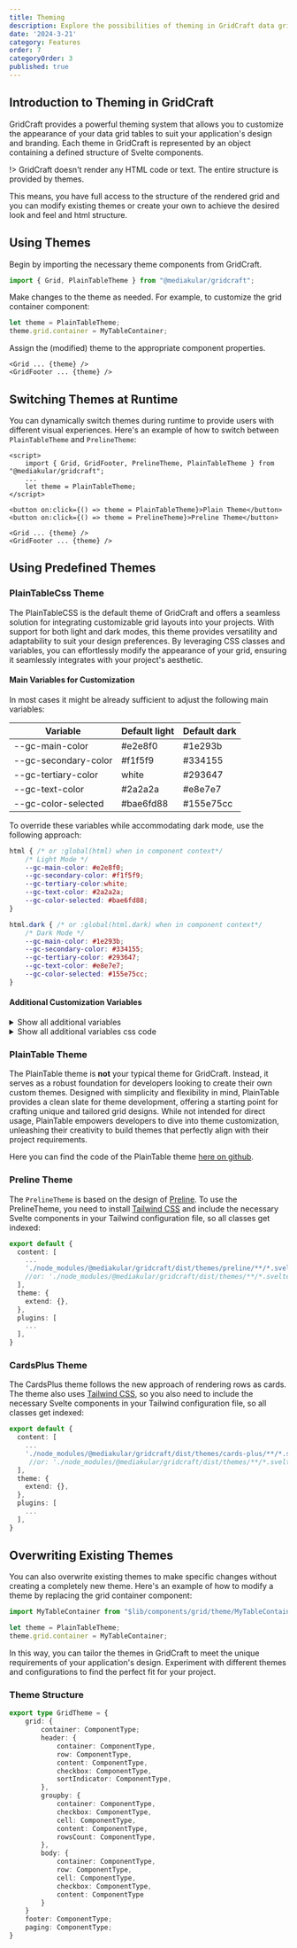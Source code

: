```yaml
---
title: Theming
description: Explore the possibilities of theming in GridCraft data grid tables. Learn how to customize the appearance of your grid to match your application's design and branding, creating a cohesive user experience in your SvelteKit applications.
date: '2024-3-21'
category: Features
order: 7
categoryOrder: 3
published: true
---
```

<script lang="ts">
    import Step from "$lib/components/docu/Step.svelte"
</script>

## Introduction to Theming in GridCraft

GridCraft provides a powerful theming system that allows you to customize the appearance of your data grid tables to suit your application's design and branding. Each theme in GridCraft is represented by an object containing a defined structure of Svelte components. 

!> GridCraft doesn't render any HTML code or text. The entire structure is provided by themes.

This means, you have full access to the structure of the rendered grid and you can modify existing themes or create your own to achieve the desired look and feel and html structure.

## Using Themes

<Step number=1 title="Import Theme">
Begin by importing the necessary theme components from GridCraft.

```typescript
import { Grid, PlainTableTheme } from "@mediakular/gridcraft";
```
</Step>

<Step number=2 title="Modify Theme (Optional)">
Make changes to the theme as needed. For example, to customize the grid container component:

```typescript
let theme = PlainTableTheme;
theme.grid.container = MyTableContainer;
```
</Step>

<Step number=3 title="Assign Theme">
Assign the (modified) theme to the appropriate component properties.

```svelte
<Grid ... {theme} />
<GridFooter ... {theme} />
```
</Step>


## Switching Themes at Runtime

You can dynamically switch themes during runtime to provide users with different visual experiences. 
Here's an example of how to switch between `PlainTableTheme` and `PrelineTheme`:

```svelte
<script>
    import { Grid, GridFooter, PrelineTheme, PlainTableTheme } from "@mediakular/gridcraft";
    ...
    let theme = PlainTableTheme;
</script>

<button on:click={() => theme = PlainTableTheme}>Plain Theme</button>
<button on:click={() => theme = PrelineTheme}>Preline Theme</button>

<Grid ... {theme} />
<GridFooter ... {theme} />
```

## Using Predefined Themes
### PlainTableCss Theme

The PlainTableCSS is the default theme of GridCraft and offers a seamless solution for integrating customizable grid layouts into your projects. With support for both light and dark modes, this theme provides versatility and adaptability to suit your design preferences. By leveraging CSS classes and variables, you can effortlessly modify the appearance of your grid, ensuring it seamlessly integrates with your project's aesthetic.

#### Main Variables for Customization

In most cases it might be already sufficient to adjust the following main variables:

| Variable              | Default light | Default dark |
| --------------------- | ------------- | ------------ |
| --gc-main-color	      | #e2e8f0       | #1e293b      |
| --gc-secondary-color  | #f1f5f9       | #334155      |
| --gc-tertiary-color   | white         | #293647      |
| --gc-text-color       | #2a2a2a       | #e8e7e7      |
| --gc-color-selected   | #bae6fd88     | #155e75cc    |

To override these variables while accommodating dark mode, use the following approach:

```css
html { /* or :global(html) when in component context*/
    /* Light Mode */
    --gc-main-color: #e2e8f0;
    --gc-secondary-color: #f1f5f9;
    --gc-tertiary-color:white;
    --gc-text-color: #2a2a2a;
    --gc-color-selected: #bae6fd88;
}

html.dark { /* or :global(html.dark) when in component context*/
    /* Dark Mode */
    --gc-main-color: #1e293b;
    --gc-secondary-color: #334155;
    --gc-tertiary-color: #293647;
    --gc-text-color: #e8e7e7;
    --gc-color-selected: #155e75cc;
}
```

#### Additional Customization Variables

<details>
  <summary>Show all additional variables</summary>

  | Variable                           | Default Value                      | Description                                       |
  |------------------------------------|------------------------------------|---------------------------------------------------|
  | --gc-transitions                   | all 0.2s ease-in-out              | Transition effect for grid elements               |
  | --gc-table-bg-color                | var(--gc-main-color)              | Background color of the grid table                |
  | --gc-table-color                   | var(--gc-text-color)              | Text color of the grid table                      |
  | --gc-table-header-bg-color         | var(--gc-main-color)              | Background color of the grid table header          |
  | --gc-table-radius                  | 5px                                | Border radius of the grid table                   |
  | --gc-th-padding                    | 0.5rem 0.75rem                    | Padding for table header cells                    |
  | --gc-th-gap                        | 0.25rem                            | Gap between table header cells                    |
  | --gc-th-color                      | var(--gc-text-color)              | Text color of table header cells                  |
  | --gc-th-text-transform             | uppercase                          | Text transformation of table header text          |
  | --gc-th-text-align                 | left                               | Text alignment of table header text               |
  | --gc-th-font-size                  | small                              | Font size of table header text                    |
  | --gc-th-tr-border                  | 1px solid var(--gc-secondary-color)| Border style for table header cells               |
  | --gc-td-padding                    | 0.5rem 0.75rem                    | Padding for table data cells                      |
  | --gc-td-text-align                 | left                               | Text alignment of table data cells                |
  | --gc-td-text-align-checkbox        | center                             | Text alignment of checkbox in table data cells    |
  | --gc-td-content-font-size          | small                              | Font size of table data content                   |
  | --gc-td-content-color              | var(--gc-text-color)              | Text color of table data content                  |
  | --gc-td-content-color-odd          | var(--gc-text-color)              | Text color of odd-numbered table rows             |
  | --gc-tr-border                     | 1px solid var(--gc-main-color)    | Border style for table rows                       |
  | --gc-tr-bg-color                   | var(--gc-secondary-color)         | Background color of table rows                    |
  | --gc-tr-bg-color-odd               | var(--gc-secondary-color)         | Background color of odd-numbered table rows       |
  | --gc-tr-bg-color-selected          | var(--gc-color-selected)          | Background color of selected table rows           |
  | --gc-tr-groupby-border             | 1px solid var(--gc-secondary-color)| Border style for grouped table rows              |
  | --gc-tr-groupby-bg-color           | var(--gc-main-color)              | Background color of grouped table rows            |
  | --gc-td-groupby-content-color     | var(--gc-text-color)              | Text color of content in grouped table rows       |
  | --gc-td-groupby-padding            | 0.5rem 0.75rem                    | Padding for content in grouped table rows         |
  | --gc-td-groupby-gap                | 0.25rem                            | Gap between content in grouped table rows         |
  | --gc-tr-groupby-selected-bg        | var(--gc-color-selected)          | Background color of selected grouped table rows   |
  | --gc-footer-gap                   | 1rem                                | Gap size for footer elements                      |
  | --gc-footer-justify               | flex-end                           | Justification for footer elements                 |
  | --gc-footer-margin                | 0.5rem 0                           | Margin for footer elements                        |
  | --gc-footer-padding               | 0.5rem 0.75rem                     | Padding for footer elements                       |
  | --gc-footer-border-radius         | 0.25rem                            | Border radius for footer elements                 |
  | --gc-footer-font-size             | 0.875rem                           | Font size for footer elements                     |
  | --gc-footer-button-gap            | 0.5rem                              | Gap size between footer buttons                   |
  | --gc-footer-button-border-radius  | 0.25rem                            | Border radius for footer buttons                   |
  | --gc-footer-button-padding        | 0.5rem 0.75rem                     | Padding for footer buttons                        |
  | --gc-footer-bg-color              | var(--gc-secondary-color)          | Background color for footer                        |
  | --gc-footer-border                | 1px solid var(--gc-main-color)     | Border style for footer                            |
  | --gc-footer-color                 | var(--gc-text-color)               | Text color for footer elements                     |
  | --gc-footer-button-bg-color       | var(--gc-secondary-color)          | Background color for footer buttons                |
  | --gc-footer-button-border         | 1px solid var(--gc-secondary-color)| Border color for the footer buttons                 |
</details>

<details>
  <summary>Show all additional variables css code</summary>

  ```css
  --gc-transitions: all 0.2s ease-in-out;

  --gc-table-bg-color: var(--gc-main-color);
  --gc-table-color: var(--gc-text-color);
  --gc-table-header-bg-color: var(--gc-main-color);
  --gc-table-radius: 5px;

  --gc-th-padding: 0.5rem 0.75rem;
  --gc-th-gap: 0.25rem;
  --gc-th-color: var(--gc-text-color);
  --gc-th-text-transform: uppercase;
  --gc-th-text-align: left;
  --gc-th-font-size: small;
  --gc-th-tr-border: 1px solid var(--gc-secondary-color);

  --gc-td-padding: 0.5rem 0.75rem;
  --gc-td-text-align: left;
  --gc-td-text-align-checkbox: center;

  --gc-td-content-font-size: small;
  --gc-td-content-color: var(--gc-text-color);
  --gc-td-content-color-odd: var(--gc-text-color);

  --gc-tr-border: 1px solid var(--gc-main-color);
  --gc-tr-bg-color: var(--gc-secondary-color);
  --gc-tr-bg-color-odd: var(--gc-secondary-color);
  --gc-tr-bg-color-selected: var(--gc-color-selected);

  --gc-tr-groupby-border: 1px solid var(--gc-secondary-color);

  --gc-tr-groupby-bg-color: var(--gc-main-color);
  --gc-td-groupby-content-color: var(--gc-text-color);
  --gc-td-groupby-padding: 0.5rem 0.75rem;
  --gc-td-groupby-gap: 0.25rem;
  --gc-tr-groupby-selected-bg: var(--gc-color-selected);

  --gc-footer-gap: 1rem;
  --gc-footer-justify: flex-end;
  --gc-footer-margin: 0.5rem 0;
  --gc-footer-padding: 0.5rem 0.75rem;
  --gc-footer-border-radius: 0.25rem;
  --gc-footer-font-size: 0.875rem;

  --gc-footer-button-gap: 0.5rem;
  --gc-footer-button-border-radius: 0.25rem;
  --gc-footer-button-padding: 0.5rem 0.75rem;
  --gc-footer-bg-color: var(--gc-secondary-color);
  --gc-footer-border: 1px solid var(--gc-main-color);
  --gc-footer-color: var(--gc-text-color);
  --gc-footer-button-bg-color: var(--gc-secondary-color);
  --gc-footer-button-border: 1px solid var(--gc-secondary-color);
  --gc-footer-button-hover-bg-color: var(--gc-secondary-color);
  ```
</details>


### PlainTable Theme

The PlainTable theme is **not** your typical theme for GridCraft. Instead, it serves as a robust foundation for developers looking to create their own custom themes. Designed with simplicity and flexibility in mind, PlainTable provides a clean slate for theme development, offering a starting point for crafting unique and tailored grid designs. While not intended for direct usage, PlainTable empowers developers to dive into theme customization, unleashing their creativity to build themes that perfectly align with their project requirements.

Here you can find the code of the PlainTable theme [here on github](https://github.com/mediakular/gridcraft/tree/c7295346273f5dec5294cb8150f1066de24b5e36/src/lib/themes/plain-table).


### Preline Theme

The `PrelineTheme` is based on the design of [Preline](https://preline.co). 
To use the PrelineTheme, you need to install [Tailwind CSS](https://tailwindcss.com/docs/guides/sveltekit) and include the necessary Svelte components in your Tailwind configuration file, so all classes get indexed:

```typescript
export default {
  content: [
    ...
    './node_modules/@mediakular/gridcraft/dist/themes/preline/**/*.svelte'
    //or: './node_modules/@mediakular/gridcraft/dist/themes/**/*.svelte' in order to support all themes
  ],
  theme: {
    extend: {},
  },
  plugins: [
    ...
  ],
}
```

### CardsPlus Theme

The CardsPlus theme follows the new approach of rendering rows as cards. The theme also uses [Tailwind CSS](https://tailwindcss.com/docs/guides/sveltekit), so you also need to include the necessary Svelte components in your Tailwind configuration file, so all classes get indexed:

```typescript
export default {
  content: [
    ...
    './node_modules/@mediakular/gridcraft/dist/themes/cards-plus/**/*.svelte' 
     //or: './node_modules/@mediakular/gridcraft/dist/themes/**/*.svelte' in order to support all themes
  ],
  theme: {
    extend: {},
  },
  plugins: [
    ...
  ],
}
```


## Overwriting Existing Themes

You can also overwrite existing themes to make specific changes without creating a completely new theme. Here's an example of how to modify a theme by replacing the grid container component:

```typescript
import MyTableContainer from "$lib/components/grid/theme/MyTableContainer.svelte";

let theme = PlainTableTheme;
theme.grid.container = MyTableContainer;
```

In this way, you can tailor the themes in GridCraft to meet the unique requirements of your application's design. Experiment with different themes and configurations to find the perfect fit for your project.

### Theme Structure

```typescript
export type GridTheme = {
    grid: {
        container: ComponentType;
        header: {
            container: ComponentType,
            row: ComponentType,
            content: ComponentType,
            checkbox: ComponentType,
            sortIndicator: ComponentType,
        },
        groupby: {
            container: ComponentType,
            checkbox: ComponentType,
            cell: ComponentType,
            content: ComponentType,
            rowsCount: ComponentType,
        },
        body: {
            container: ComponentType,
            row: ComponentType,
            cell: ComponentType,
            checkbox: ComponentType,
            content: ComponentType
        }
    }
    footer: ComponentType;
    paging: ComponentType;
}
```